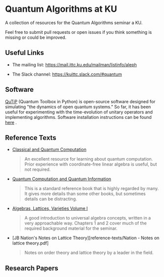 # Quantum Algorithms at KU

A collection of resources for the Quantum Algorithms seminar a KU.

Feel free to submit pull requests or open issues if you think something is
missing or could be improved.


## Useful Links

* The mailing list: https://mail.ittc.ku.edu/mailman/listinfo/aleph

* The Slack channel: https://kuittc.slack.com/#quantum


## Software

[QuTiP](http://qutip.org) (Quantum Toolbox in Python) is open-source software designed for simulating "the dynamics of open quantum systems." So far, it has been useful for experimenting with the time-evolution of unitary operators and implementing algorithms. Software installation instructions can be found [here](http://qutip.org/docs/latest/installation.html) .

## Reference Texts
* [Classical and Quantum Computation][Kitaev Shen Vyalyi book]

  > An excellent resource for learning about quantum computation. Prior
  > experience with coordinate-free linear algebra is useful, but not required.

* [Quantum Computation and Quantum Information][Nielsen Chuang book]

  > This is a standard reference book that is highly regarded by many. It gives
  > more details than some other books, but sometimes details can be
  > distracting.

* [Algebras, Lattices, Varieties Volume I][MMT ALV vol1]

  > A good introduction to universal algebra concepts, written in a very
  > approachable way. Chapters 1 and 2 cover much of the required background
  > material for the seminar.

* [JB Nation's Notes on Lattice Theory][reference-texts/Nation - Notes on lattice theory.pdf]

  > Notes on order theory and lattice theory by a leader in the field.


## Research Papers


[Nielsen Chuang book]: http://en.wikipedia.org/wiki/Quantum_Computation_and_Quantum_Information
[Kitaev Shen Vyalyi book]: http://www.ams.org/books/gsm/047/
[MMT ALV vol1]: http://people.math.sc.edu/mcnulty/alglatvar/alvi.pdf
